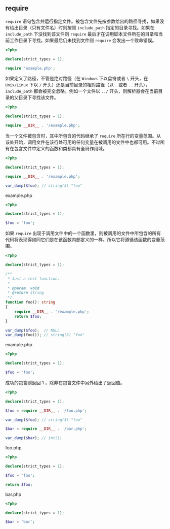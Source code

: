 ## require

`require` 语句包含并运行指定文件。被包含文件先按参数给出的路径寻找，如果没有给出目录（只有文件名）时则按照 `include_path` 指定的目录寻找。如果在 `include_path` 下没找到该文件则 `require` 最后才在调用脚本文件所在的目录和当前工作目录下寻找。如果最后仍未找到文件则 `require` 会发出一个致命错误。

```php
<?php

declare(strict_types = 1);

require 'example.php';

```

如果定义了路径，不管是绝对路径（在 `Windows` 下以盘符或者 `\` 开头，在 `Unix/Linux` 下以 `/` 开头）还是当前目录的相对路径（以 `.` 或者 `..` 开头）， `include_path` 都会被完全忽略。例如一个文件以 `../` 开头，则解析器会在当前目录的父目录下寻找该文件。

```php
<?php

declare(strict_types = 1);

require __DIR__ . '/example.php';

```

当一个文件被包含时，其中所包含的代码继承了 `require` 所在行的变量范围。从该处开始，调用文件在该行处可用的任何变量在被调用的文件中也都可用。不过所有在包含文件中定义的函数和类都具有全局作用域。

```php
<?php

declare(strict_types = 1);

require __DIR__ . '/example.php';

var_dump($foo); // string(3) "foo"

```

example.php

```php
<?php

declare(strict_types = 1);

$foo = 'foo';

```

如果 `require` 出现于调用文件中的一个函数里，则被调用的文件中所包含的所有代码将表现得如同它们是在该函数内部定义的一样。所以它将遵循该函数的变量范围。

```php
<?php

declare(strict_types = 1);

/**
 * Just a test function.
 *
 * @param  void
 * @return string
 */
function foo(): string
{
    require __DIR__ . '/example.php';
    return $foo;
}

var_dump($foo);  // NULL
var_dump(foo()); // string(3) "foo"

```

example.php

```php
<?php

declare(strict_types = 1);

$foo = 'foo';

```

成功的包含则返回 1 ，除非在包含文件中另外给出了返回值。

```php
<?php

declare(strict_types = 1);

$foo = require __DIR__ . '/foo.php';

var_dump($foo); // string(3) "foo"

$bar = require __DIR__ . '/bar.php';

var_dump($bar); // int(1)

```

foo.php

```php
<?php

declare(strict_types = 1);

$foo = 'foo';

return $foo;

```

bar.php

```php
<?php

declare(strict_types = 1);

$bar = 'bar';

```